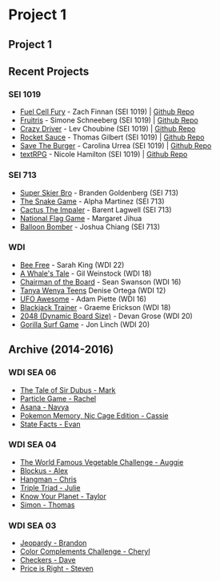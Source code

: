 # Project 1

## Project 1

## Recent Projects

### SEI 1019
* [Fuel Cell Fury](https://zfinnan.github.io/) - Zach Finnan \(SEI 1019\) | [Github Repo](https://github.com/zfinnan/my-cool-game)
* [Fruitris](https://sschneeberg.github.io) - Simone Schneeberg \(SEI 1019\) | [Github Repo](https://github.com/sschneeberg/fruitris)
* [Crazy Driver](https://lev-choubine.github.io/) - Lev Choubine \(SEI 1019\) | [Github Repo](https://github.com/lev-choubine/Crazy-Driver)
* [Rocket Sauce](https://tcgilbert.github.io/) - Thomas Gilbert \(SEI 1019\) | [Github Repo](https://github.com/tcgilbert/rocket-sauce)
* [Save The Burger](https://canourrea23.github.io/) - Carolina Urrea \(SEI 1019\) | [Github Repo](https://github.com/canourrea23/save-the-burger)
* [textRPG](https://nikkihmltn.github.io/) - Nicole Hamilton \(SEI 1019\) | [Github Repo](https://github.com/NikkiHmltn/textRPG)

### SEI 713
* [Super Skier Bro](https://bgoldenberg161.github.io/SuperSkierBro/) - Branden Goldenberg \(SEI 713\)
* [The Snake Game](https://alpha-martinez.github.io/project-1/) - Alpha Martinez \(SEI 713\)
* [Cactus The Impaler](https://blangwell.github.io/cactus-the-impaler/) - Barent Lagwell \(SEI 713\)
* [National Flag Game](https://margaret-jihua.github.io/national-flag-game/) - Margaret Jihua
* [Balloon Bomber](https://imjchiang.github.io/project-1/) - Joshua Chiang \(SEI 713\)

### WDI
* [Bee Free](https://009kings.github.io/beeFree/) - Sarah King \(WDI 22\)
* [A Whale's Tale](http://motionless-toe.surge.sh) - Gil Weinstock \(WDI 18\)
* [Chairman of the Board](http://seancswanson.com/chairman-of-the-board/) - Sean Swanson \(WDI 16\)
* [Tanya Wenya Teens](https://dddotcom.github.io/twt/) Denise Ortega \(WDI 12\)
* [UFO Awesome](https://adamredwoods.github.io/wdi-game-project1/) - Adam Piette \(WDI 16\)
* [Blackjack Trainer](https://graemeerickson.github.io/blackjack_strategy/) - Graeme Erickson \(WDI 18\)
* [2048 \(Dynamic Board Size\)](https://devangrose.github.io/) - Devan Grose \(WDI 20\)
* [Gorilla Surf Game](https://jonmlinch.github.io/game-project/) - Jon Linch \(WDI 20\)

## Archive \(2014-2016\)

### WDI SEA 06

* [The Tale of Sir Dubus - Mark](http://abelmark.github.io/RPGSite/)
* [Particle Game - Rachel](http://nepios.github.io/particle_game/)
* [Asana - Navya](http://navyayvan.github.io/Asana/)
* [Pokemon Memory, Nic Cage Edition - Cassie](http://cassicakes.github.io/project1/)
* [State Facts - Evan](http://evwilkin.github.io/state_facts_game/)

### WDI SEA 04

* [The World Famous Vegetable Challenge - Auggie](http://www.agustinbautista.com/vegetable-quiz/)
* [Blockus - Alex](http://meet-alexmac.com/Blokus/)
* [Hangman - Chris](http://thecodingcarlson.github.io/Hangman/)
* [Triple Triad - Julie](http://jsakalys.github.io/triple-triad/)
* [Know Your Planet - Taylor](http://taylorbolin.github.io/Know-Your-Planet/)
* [Simon - Thomas](http://thomasvaeth.com/ga-simon/)

### WDI SEA 03

* [Jeopardy - Brandon](http://branweb1.github.io/jepclone/)
* [Color Complements Challenge - Cheryl](http://cherylafitz.github.io/color-complements-game/)
* [Checkers - Dave](http://cjoybluv.github.io/wdi-checkers/)
* [Price is Right - Steven](http://stevenaldous.github.io/price-is-right/)

